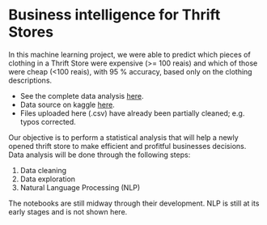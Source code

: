 # Business intelligence for Thrift Stores

In this machine learning project, we were able to predict which pieces of clothing in a Thrift Store were expensive (>= 100 reais) and which of those were cheap (<100 reais), with 95 % accuracy, based only on the clothing descriptions.

 - See the complete data analysis [here](https://github.com/pedroafleite/thrift_stores/blob/master/thrift_store.ipynb).
 - Data source on kaggle [here](https://www.kaggle.com/mateuspgomes/brazil-thrift-stores-data).
 - Files uploaded here (.csv) have already been partially cleaned; e.g. typos corrected.
 
Our objective is to perform a statistical analysis that will help a newly opened thrift store to make efficient and profitful businesses decisions. Data analysis will be done through the following steps:

1. Data cleaning
2. Data exploration
3. Natural Language Processing (NLP)

The notebooks are still midway through their development. NLP is still at its early stages and is not shown here.
